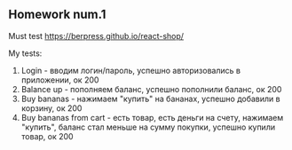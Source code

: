 ## Homework num.1

Must test https://berpress.github.io/react-shop/

My tests:
1. Login - вводим логин/пароль, успешно авторизовались в приложении, ок 200
2. Balance up - пополняем баланс, успешно пополнили баланс, ок 200
3. Buy bananas - нажимаем "купить" на бананах, успешно добавили в корзину, ок 200
4. Buy bananas from cart - есть товар, есть деньги на счету, нажимаем "купить", баланс стал меньше на сумму покупки, успешно купили товар, ок 200
